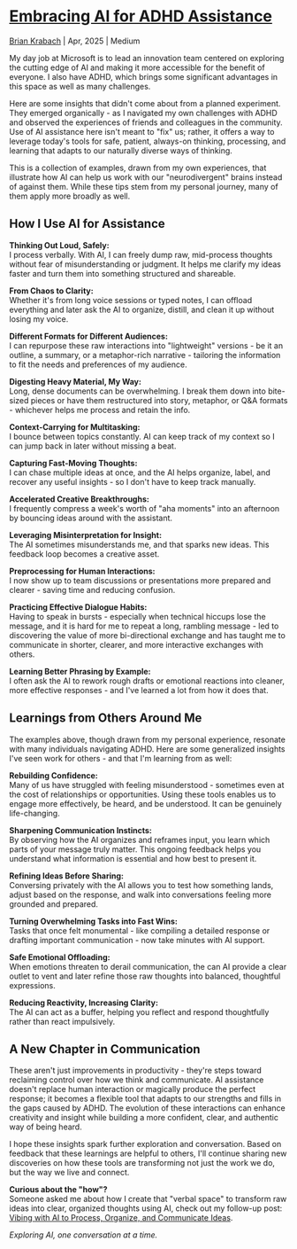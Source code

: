 # [Embracing AI for ADHD Assistance](https://medium.com/@paradox921/embracing-ai-for-adhd-assistance-29dcb23a9d35)

[Brian Krabach](http://medium.com/@paradox921) | Apr, 2025 | Medium

My day job at Microsoft is to lead an innovation team centered on exploring the cutting edge of AI and making it more accessible for the benefit of everyone. I also have ADHD, which brings some significant advantages in this space as well as many challenges.

Here are some insights that didn't come about from a planned experiment. They emerged organically - as I navigated my own challenges with ADHD and observed the experiences of friends and colleagues in the community. Use of AI assistance here isn't meant to "fix" us; rather, it offers a way to leverage today's tools for safe, patient, always-on thinking, processing, and learning that adapts to our naturally diverse ways of thinking.

This is a collection of examples, drawn from my own experiences, that illustrate how AI can help us work with our "neurodivergent" brains instead of against them. While these tips stem from my personal journey, many of them apply more broadly as well.

## How I Use AI for Assistance

**Thinking Out Loud, Safely:**  
I process verbally. With AI, I can freely dump raw, mid-process thoughts without fear of misunderstanding or judgment. It helps me clarify my ideas faster and turn them into something structured and shareable.

**From Chaos to Clarity:**  
Whether it's from long voice sessions or typed notes, I can offload everything and later ask the AI to organize, distill, and clean it up without losing my voice.

**Different Formats for Different Audiences:**  
I can repurpose these raw interactions into "lightweight" versions - be it an outline, a summary, or a metaphor-rich narrative - tailoring the information to fit the needs and preferences of my audience.

**Digesting Heavy Material, My Way:**  
Long, dense documents can be overwhelming. I break them down into bite-sized pieces or have them restructured into story, metaphor, or Q&A formats - whichever helps me process and retain the info.

**Context-Carrying for Multitasking:**  
I bounce between topics constantly. AI can keep track of my context so I can jump back in later without missing a beat.

**Capturing Fast-Moving Thoughts:**  
I can chase multiple ideas at once, and the AI helps organize, label, and recover any useful insights - so I don't have to keep track manually.

**Accelerated Creative Breakthroughs:**  
I frequently compress a week's worth of "aha moments" into an afternoon by bouncing ideas around with the assistant.

**Leveraging Misinterpretation for Insight:**  
The AI sometimes misunderstands me, and that sparks new ideas. This feedback loop becomes a creative asset.

**Preprocessing for Human Interactions:**  
I now show up to team discussions or presentations more prepared and clearer - saving time and reducing confusion.

**Practicing Effective Dialogue Habits:**  
Having to speak in bursts - especially when technical hiccups lose the message, and it is hard for me to repeat a long, rambling message - led to discovering the value of more bi-directional exchange and has taught me to communicate in shorter, clearer, and more interactive exchanges with others.

**Learning Better Phrasing by Example:**  
I often ask the AI to rework rough drafts or emotional reactions into cleaner, more effective responses - and I've learned a lot from how it does that.

## Learnings from Others Around Me

The examples above, though drawn from my personal experience, resonate with many individuals navigating ADHD. Here are some generalized insights I've seen work for others - and that I'm learning from as well:

**Rebuilding Confidence:**  
Many of us have struggled with feeling misunderstood - sometimes even at the cost of relationships or opportunities. Using these tools enables us to engage more effectively, be heard, and be understood. It can be genuinely life-changing.

**Sharpening Communication Instincts:**  
By observing how the AI organizes and reframes input, you learn which parts of your message truly matter. This ongoing feedback helps you understand what information is essential and how best to present it.

**Refining Ideas Before Sharing:**  
Conversing privately with the AI allows you to test how something lands, adjust based on the response, and walk into conversations feeling more grounded and prepared.

**Turning Overwhelming Tasks into Fast Wins:**  
Tasks that once felt monumental - like compiling a detailed response or drafting important communication - now take minutes with AI support.

**Safe Emotional Offloading:**  
When emotions threaten to derail communication, the can AI provide a clear outlet to vent and later refine those raw thoughts into balanced, thoughtful expressions.

**Reducing Reactivity, Increasing Clarity:**  
The AI can act as a buffer, helping you reflect and respond thoughtfully rather than react impulsively.

## A New Chapter in Communication

These aren't just improvements in productivity - they're steps toward reclaiming control over how we think and communicate. AI assistance doesn't replace human interaction or magically produce the perfect response; it becomes a flexible tool that adapts to our strengths and fills in the gaps caused by ADHD. The evolution of these interactions can enhance creativity and insight while building a more confident, clear, and authentic way of being heard.

I hope these insights spark further exploration and conversation. Based on feedback that these learnings are helpful to others, I'll continue sharing new discoveries on how these tools are transforming not just the work we do, but the way we live and connect.

**Curious about the "how"?**  
Someone asked me about how I create that "verbal space" to transform raw ideas into clear, organized thoughts using AI, check out my follow-up post: [Vibing with AI to Process, Organize, and Communicate Ideas](https://medium.com/vibing-with-ai-to-process-organize-and-communicate-ideas-06bd107c987a).

_Exploring AI, one conversation at a time._
